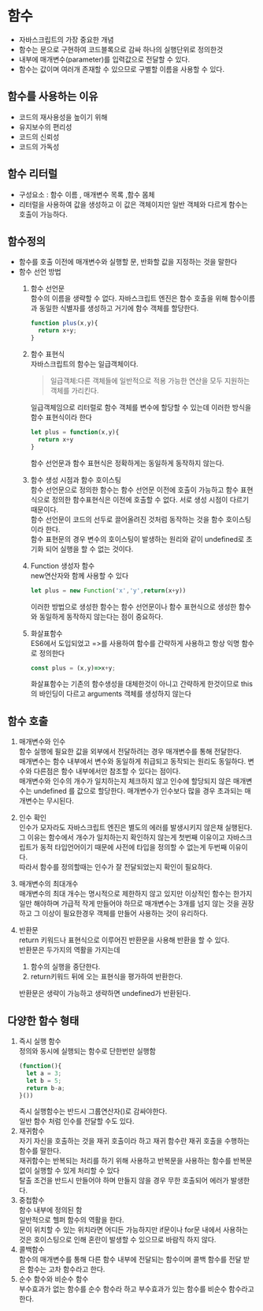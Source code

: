 # 함수
- 자바스크립트의 가장 중요한 개념
- 함수는 문으로 구현하여 코드블록으로 감싸 하나의 실행단위로 정의한것
- 내부에 매개변수(parameter)를 입력값으로 전달할 수 있다.
- 함수는 값이며 여러개 존재할 수 있으므로 구별할 이름을 사용할 수 있다.

## 함수를 사용하는 이유
- 코드의 재사용성을 높이기 위해
- 유지보수의 편리성
- 코드의 신뢰성
- 코드의 가독성

## 함수 리터럴
- 구성요소 : 함수 이름 , 매개변수 목록 ,함수 몸체
- 리터럴을 사용하여 값을 생성하고 이 값은 객체이지만 일반 객체와 다르게 함수는 호출이 가능하다.

## 함수정의
- 함수를 호출 이전에 매개변수와 실행할 문, 반화할 값을 지정하는 것을 말한다
- 함수 선언 방법
  1. 함수 선언문\
  함수의 이름을 생략할 수 없다.
  자바스크립트 엔진은 함수 호출을 위해 함수이름 과 동일한 식별자를 생성하고 거기에 함수 객체를 할당한다.
      ```js
      function plus(x,y){
        return x+y;
      }
      ```
  2. 함수 표현식\
      자바스크립트의 함수는 일급객체이다.
      > 일급객체:다른 객체들에 일반적으로 적용 가능한 연산을 모두 지원하는 객체를 가리킨다.

      일급객체임으로 리터럴로 함수 객체를 변수에 할당할 수 있는데 이러한 방식을 함수 표현식이라 한다
      ```js
      let plus = function(x,y){
        return x+y
      } 
      ```
      함수 선언문과 함수 표현식은 정확하게는 동일하게 동작하지 않는다.

  3. 함수 생성 시점과 함수 호이스팅\
      함수 선언문으로 정의한 함수는 함수 선언문 이전에 호출이 가능하고 함수  표현식으로 정의한 함수표현식은 이전에 호출할 수 없다. 서로 생성 시점이 다르기 때문이다.\
      함수 선언문이 코드의 선두로 끌어올려진 것처럼 동작하는 것을 함수 호이스팅이라 한다. \
      함수 표현문의 경우 변수의 호이스팅이 발생하는 원리와 같이 undefined로 초기화 되어 실행을 할 수 없는 것이다.
  4. Function 생성자 함수\
      new연산자와 함께 사용할 수 있다
      ```js
      let plus = new Function('x','y',return(x+y))
      ```
      이러한 방법으로 생성한 함수는 함수 선언문이나 함수 표현식으로 생성한 함수와 동일하게 동작하지 않는다는 점이 중요하다.
  5. 화살표함수\
      ES6에서 도입되었고 =>를 사용하여 함수를 간략하게 사용하고 항상 익명 함수로 정의한다
      ```js
      const plus = (x,y)=>x+y;
      ```
      화살표함수는 기존의 함수생성을 대체한것이 아니고 간략하게 한것이므로 this의 바인딩이 다르고 arguments 객체를 생성하지 않는다
## 함수 호출
1. 매개변수와 인수\
    함수 실행에 필요한 값을 외부에서 전달하려는 경우 매개변수를 통해 전달한다.\
    매개변수는 함수 내부에서 변수와 동일하게 취급되고 동작되는 원리도 동일하다. 변수와 다른점은 함수 내부에서만 참조할 수 있다는 점이다.\
    매개변수와 인수의 개수가 일치하는지 체크하지 않고 인수에 할당되지 않은 매개변수는 undefined 를 값으로 할당한다. 매개변수가 인수보다 많을 경우 초과되는 매개변수는 무시된다.
2. 인수 확인\
    인수가 모자라도 자바스크립트 엔진은 별도의 에러를 발생시키지 않은채 실행된다.\
    그 이유는 함수에서 개수가 일치하는지 확인하지 않는게 첫번째 이유이고 자바스크립트가 동적 타입언어이기 때문에 사전에 타입을 정의할 수 없는게 두번째 이유이다.\
    따라서 함수를 정의할때는 인수가 잘 전달되었는지 확인이 필요하다.
3. 매개변수의 최대개수 \
    매개변수의 최대 개수는 명시적으로 제한하지 않고 있지만 이상적인 함수는 한가지 일만 해야하며 가급적 작게 만들어야 하므로 매개변수는 3개를 넘지 않는 것을 권장하고 그 이상이 필요한경우 객체를 만들어 사용하는 것이 유리하다.
4. 반환문\
    return 키워드나 표현식으로 이루어진 반환문을 사용해 반환을 할 수 있다.\
    반환문은 두가지의 역활을 가지는데
    1. 함수의 실행을 중단한다.
    2. return키워드 뒤에 오는 표현식을 평가하여 반환한다.

    반환문은 생략이 가능하고 생략하면 undefined가 반환된다.

## 다양한 함수 형태
1. 즉시 실행 함수\
    정의와 동시에 실행되는 함수로 단한번만 실행함
    ```js
    (function(){
      let a = 3;
      let b = 5;
      return b-a;
    }())
    ```
    즉시 실행함수는 반드시 그룹연산자()로 감싸야한다.\
    일반 함수 처럼 인수를 전달할 수도 있다.
2. 재귀함수\
    자기 자신을 호출하는 것을 재귀 호출이라 하고 재귀 함수란 재귀 호출을 수행하는 함수를 말한다.\
    재귀함수는 반복되는 처리를 하기 위해 사용하고 반복문을 사용하는 함수를 반복문없이 실행할 수 있게 처리할 수 있다\
    탈출 조건을 반드시 만들어야 하며 만들지 않을 경우 무한 호출되어 에러가 발생한다.
3. 중첩함수 \
    함수 내부에 정의된 함\
    일반적으로 헬퍼 함수의 역활을 한다.\
    문이 위치할 수 있는 위치라면 어디든 가능하지만 if문이나 for문 내에서 사용하는 것은 호이스팅으로 인해 혼란이 발생할 수 있으므로 바람직 하지 않다.
4. 콜백함수\
    함수의 매개변수를 통해 다른 함수 내부에 전달되는 함수이며 콜백 함수를 전달 받은 함수는 고차 함수라고 한다.
5. 순수 함수와 비순수 함수\
    부수효과가 없는 함수를 순수 함수라 하고 부수효과가 있는 함수를 비순수 함수라고 한다.


